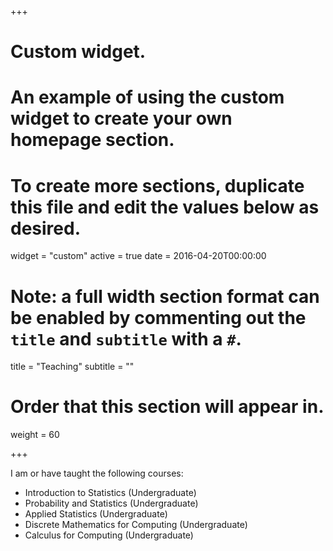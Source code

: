+++
# Custom widget.
# An example of using the custom widget to create your own homepage section.
# To create more sections, duplicate this file and edit the values below as desired.
widget = "custom"
active = true
date = 2016-04-20T00:00:00

# Note: a full width section format can be enabled by commenting out the `title` and `subtitle` with a `#`.
title = "Teaching"
subtitle = ""

# Order that this section will appear in.
weight = 60

+++

I am or have taught the following courses:

- Introduction to Statistics (Undergraduate)
- Probability and Statistics (Undergraduate)
- Applied Statistics (Undergraduate)
- Discrete Mathematics for Computing (Undergraduate)
- Calculus for Computing (Undergraduate)